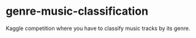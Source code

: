 # genre-music-classification
Kaggle competition where you have to classify music tracks by its genre.
